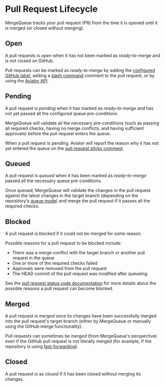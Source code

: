 # Pull Request Lifecycle

MergeQueue tracks your pull request (PR) from the time it is opened until it is
merged (or closed without merging).

## Open

A pull requests is _open_ when it has not been marked as _ready-to-merge_ and is
not closed on GitHub.

Pull requests can be marked as _ready-to-merge_ by adding the
[configured GitHub label](/mergequeue/reference/complete-reference-guide.md#labels),
adding a [slash command](/mergequeue/slash-commands.md) comment to the pull
request, or by using the [Aviator API](/api/README.md).

## Pending

A pull request is _pending_ when it has marked as _ready-to-merge_ and has not
yet passed all the configured queue pre-conditions.

MergeQueue will validate all the necessary pre-conditions (such as passing all
required checks, having no merge conflicts, and having sufficient approvals)
before the pull request enters the queue.

When a pull request is pending, Aviator will report the reason why it has not
yet entered the queue on the
[pull request sticky comment](/mergequeue/concepts/sticky-comments.md).

## Queued

A pull request is _queued_ when it has been marked as _ready-to-merge_ passed
all the necessary queue pre-conditions.

Once queued, MergeQueue will validate the changes in the pull request against
the latest changes in the target branch (depending on the repository's
[queue mode](/mergequeue/concepts/queue-modes.md)) and merge the pull request if
it passes all the required checks.

## Blocked

A pull request is _blocked_ if it could not be merged for some reason.

Possible reasons for a pull request to be blocked include:

- There was a merge conflict with the target branch or another pull request in
  the queue
- One or more of the required checks failed
- Approvals were removed from the pull request
- The HEAD commit of the pull request was modified after queueing

See the
[pull request status code documentation](/mergequeue/reference/comments-and-status-codes.md)
for more details about the possible reasons a pull request can become blocked.

## Merged

A pull request is _merged_ once its changes have been successfully merged into
the pull request's target branch (either by MergeQueue or manually using the
GitHub merge functionality).

Pull requests can sometimes be _merged_ (from MergeQueue's perspective) even if
the GitHub pull request is not literally merged (for example, if the repository
is using
[fast-forwarding](/mergequeue/concepts/parallel-mode/fast-forwarding.md)).

## Closed

A pull request is as _closed_ if it has been closed without merging its changes.
